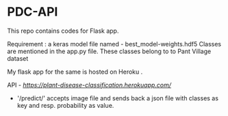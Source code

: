 # PDC-API
This repo contains codes for Flask app.

Requirement : a keras model file named - best_model-weights.hdf5
Classes are mentioned in the app.py file. These classes belong to
to Pant Village dataset

My flask app for the same is hosted on Heroku .

API - <i>https://plant-disease-classification.herokuapp.com/</i>

* '/predict/' accepts image file and sends back a
json file with classes as key and resp. probability as value.
